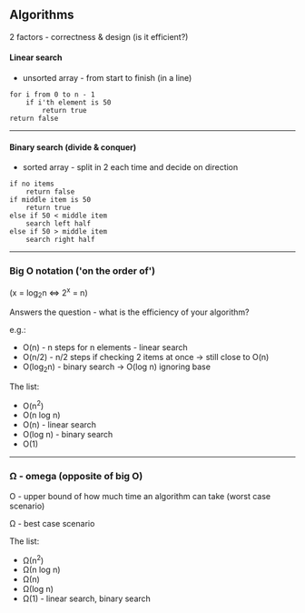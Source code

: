 ## Algorithms

2 factors - correctness & design (is it efficient?)

#### Linear search
- unsorted array - from start to finish (in a line)

```
for i from 0 to n - 1
    if i'th element is 50
        return true
return false
```
---

#### Binary search (divide & conquer)
- sorted array - split in 2 each time and decide on direction

```
if no items
    return false
if middle item is 50
    return true
else if 50 < middle item
    search left half
else if 50 > middle item
    search right half
```
---

### Big O notation ('on the order of')

(x = log<sub>2</sub>n <=> 2<sup>x</sup> = n)

Answers the question - what is the efficiency of your algorithm?

e.g.:

- O(n) - n steps for n elements - linear search
- O(n/2) - n/2 steps if checking 2 items at once -> still close to O(n)
- O(log<sub>2</sub>n) - binary search -> O(log n) ignoring base

The list:

- O(n<sup>2</sup>)
- O(n log n)
- O(n) - linear search
- O(log n) - binary search
- O(1)

---

### Ω - omega (opposite of big O)

O - upper bound of how much time an algorithm can take (worst case scenario)

Ω - best case scenario 

The list:

- Ω(n<sup>2</sup>)
- Ω(n log n)
- Ω(n)
- Ω(log n)
- Ω(1) - linear search, binary search